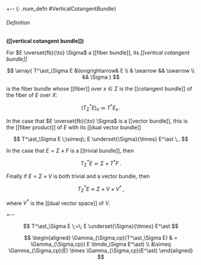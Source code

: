 

+-- {: .num_defn #VerticalCotangentBundle}
###### Definition
**([[vertical cotangent bundle]])**

For $E \overset{fb}{\to} \Sigma$ a [[fiber bundle]], its _[[vertical cotangent bundle]]_

$$
  \array{
    T^\ast_\Sigma E &\longrightarrow& E
    \\
    & \searrow && \swarrow
    \\
    && \Sigma
  }
$$

is the fiber bundle whose [[fiber]] over $x \in \Sigma$ is the [[cotangent bundle]] of the fiber of $E$ over $X$:

$$
  \left(
    T^\ast_\Sigma E
  \right)_x
  \;\coloneqq\;
  T^\ast E_x
  \,.
$$

In the case that $E \overset{fb}{\to} \Sigma$ is a [[vector bundle]], this is the [[fiber product]] of $E$ with its [[dual vector bundle]]

$$
  T^\ast_\Sigma E
  \;\simeq\;
  E \underset{\Sigma}{\times} E^\ast
  \,.
$$

In the case that $E = \Sigma \times F$ is a [[trivial bundle]], then 

$$
  T^\ast_\Sigma E
  \simeq
  \Sigma \times T^\ast F
  \,.
$$

Finally if $E = \Sigma \times V$ is both trivial and a vector bundle, then 

$$
  T^\ast_\Sigma E 
  \;\simeq\;
  \Sigma \times V \times V^\ast
  \,,
$$

where $V^\ast$ is the [[dual vector space]] of $V$.


=--
 
$$
  T^\ast_\Sigma E
  \;=\;
  E \underset{\Sigma}{\times} E^\ast
$$


$$
  \begin{aligned}
    \Gamma_{\Sigma,cp}(T^\ast_\Sigma E)
    & =
    \Gamma_{\Sigma,cp}( E \timde_\Sigma E^\ast)
    \\
    &\simeq
    \Gamma_{\Sigma,cp}(E) \times \Gamma_{\Sigma,cp}(E^\ast)
  \end{aligned}
$$